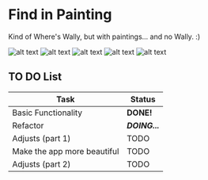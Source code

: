 # Find in Painting
Kind of Where's Wally, but with paintings... and no Wally. :)

![alt text](sample1.png)
![alt text](sample2.png)
![alt text](sample3.png)
![alt text](sample4.png)
![alt text](sample5.png)

## TO DO List

|             Task            |       Status      |
| --------------------------- | ----------------- |
|     Basic Functionality     |     **DONE!**     |
|           Refactor          |   ***DOING...***  |
|       Adjusts (part 1)      |        TODO       |
| Make the app more beautiful |        TODO       |
|       Adjusts (part 2)      |        TODO       |
